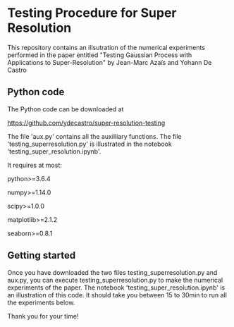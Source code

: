 
# Testing Procedure for Super Resolution

This repository contains an illsutration of the numerical experiments performed in the paper entitled
"Testing Gaussian Process with Applications to Super-Resolution" by Jean-Marc Azaïs and Yohann De Castro

## Python code

The Python code can be downloaded at 

https://github.com/ydecastro/super-resolution-testing

The file 'aux.py' contains all the auxilliary functions. The file 'testing_superresolution.py' is illustrated in the notebook 'testing_super_resolution.ipynb'.

It requires at most:

python>=3.6.4

numpy>=1.14.0

scipy>=1.0.0

matplotlib>=2.1.2

seaborn>=0.8.1

## Getting started

Once you have downloaded the two files testing_superresolution.py and aux.py, you can execute testing_superresolution.py to make the numerical experiments of the paper. The notebook 'testing_super_resolution.ipynb' is an illustration of this code. It should take you between 15 to 30min to run all the experiments below.

Thank you for your time!
